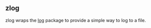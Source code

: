 
## zlog

zlog wraps the [log](https://github.com/rs/zerolog) package to provide a simple way to log to a file.